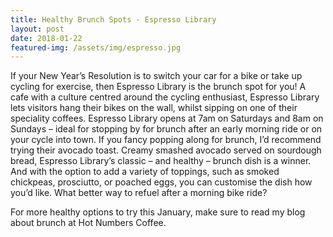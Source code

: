 ```yaml
---
title: Healthy Brunch Spots - Espresso Library
layout: post
date: 2018-01-22
featured-img: /assets/img/espresso.jpg
---
```


If your New Year’s Resolution is to switch your car for a bike or take up cycling for exercise, then Espresso Library is the brunch spot for you! A cafe with a culture centred around the cycling enthusiast, Espresso Library lets visitors hang their bikes on the wall, whilst sipping on one of their speciality coffees. Espresso Library opens at 7am on Saturdays and 8am on Sundays – ideal for stopping by for brunch after an early morning ride or on your cycle into town. If you fancy popping along for brunch, I’d recommend trying their avocado toast. Creamy smashed avocado served on sourdough bread, Espresso Library’s classic – and healthy – brunch dish is a winner. And with the option to add a variety of toppings, such as smoked chickpeas, prosciutto, or poached eggs, you can customise the dish how you’d like. What better way to refuel after a morning bike ride?

For more healthy options to try this January, make sure to read my blog about brunch at Hot Numbers Coffee.

